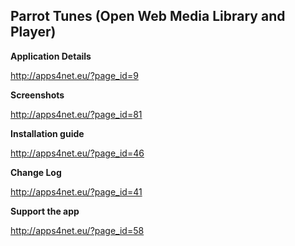 ## Parrot Tunes (Open Web Media Library and Player) ##

**Application Details**

http://apps4net.eu/?page_id=9

**Screenshots**

http://apps4net.eu/?page_id=81

**Installation guide**

http://apps4net.eu/?page_id=46

**Change Log**

http://apps4net.eu/?page_id=41

**Support the app**

http://apps4net.eu/?page_id=58
